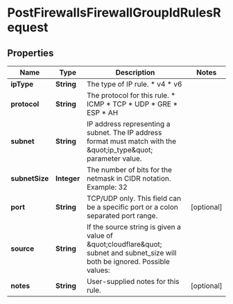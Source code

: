 

# PostFirewallsFirewallGroupIdRulesRequest


## Properties

| Name | Type | Description | Notes |
|------------ | ------------- | ------------- | -------------|
|**ipType** | **String** | The type of IP rule.  * v4 * v6 |  |
|**protocol** | **String** | The protocol for this rule.  * ICMP * TCP * UDP * GRE * ESP * AH  |  |
|**subnet** | **String** | IP address representing a subnet. The IP address format must match with the \&quot;ip_type\&quot; parameter value. |  |
|**subnetSize** | **Integer** | The number of bits for the netmask in CIDR notation. Example: 32 |  |
|**port** | **String** | TCP/UDP only. This field can be a specific port or a colon separated port range. |  [optional] |
|**source** | **String** | If the source string is given a value of \&quot;cloudflare\&quot; subnet and subnet_size will both be ignored. Possible values:  |   | Value | Description | | - | ------ | ------------- | |   | \&quot;\&quot; | Use the value from &#x60;subnet&#x60; and &#x60;subnet_size&#x60;. | |   | cloudflare | Allow all of Cloudflare&#39;s IP space through the firewall | |   | [Load Balancer id](#operation/list-load-balancers) | Provide a load balancer ID to use its IPs |  |  [optional] |
|**notes** | **String** | User-supplied notes for this rule. |  [optional] |



